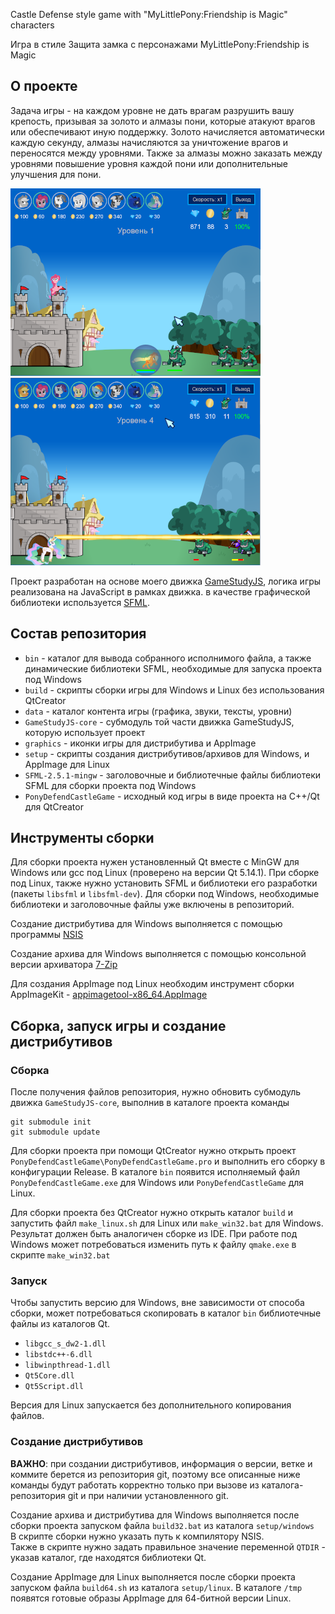 Castle Defense style game with "MyLittlePony:Friendship is Magic" characters

Игра в стиле Защита замка с персонажами MyLittlePony:Friendship is Magic

## О проекте

Задача игры - на каждом уровне не дать врагам разрушить вашу крепость,
призывая за золото и алмазы пони, которые атакуют врагов или обеспечивают
иную поддержку. Золото начисляется автоматически каждую секунду, алмазы
начисляются за уничтожение врагов и переносятся между уровнями.
Также за алмазы можно заказать между уровнями повышение уровня каждой пони
или дополнительные улучшения для пони.

![PonyDefendCastleGame](screen1.png) ![PonyDefendCastleGame](screen2.png)

Проект разработан на основе моего движка [GameStudyJS](https://github.com/tereshenkovav/GameStudyJS),
логика игры реализована на JavaScript в рамках движка.
в качестве графической библиотеки используется [SFML](https://www.sfml-dev.org).

## Состав репозитория

* `bin` - каталог для вывода собранного исполнимого файла, а также динамические библиотеки SFML, необходимые для запуска проекта под Windows
* `build` - cкрипты сборки игры для Windows и Linux без использования QtCreator
* `data` - каталог контента игры (графика, звуки, тексты, уровни)
* `GameStudyJS-core` - субмодуль той части движка GameStudyJS, которую использует проект
* `graphics` - иконки игры для дистрибутива и AppImage
* `setup` - скрипты создания дистрибутивов/архивов для Windows, и AppImage для Linux
* `SFML-2.5.1-mingw` - заголовочные и библиотечные файлы библиотеки SFML для сборки проекта под Windows
* `PonyDefendCastleGame` - исходный код игры в виде проекта на С++/Qt для QtCreator

## Инструменты сборки

Для сборки проекта нужен установленный Qt вместе с MinGW для Windows или gcc под Linux
(проверено на версии Qt 5.14.1).
При сборке под Linux, также нужно установить SFML и библиотеки его разработки
(пакеты `libsfml` и `libsfml-dev`). Для сборки под Windows, необходимые библиотеки и заголовочные файлы
уже включены в репозиторий.

Создание дистрибутива для Windows выполняется с помощью программы
[NSIS](https://nsis.sourceforge.io)

Создание архива для Windows выполняется с помощью консольной версии архиватора
[7-Zip](https://www.7-zip.org)

Для создания AppImage под Linux необходим инструмент сборки AppImageKit - 
[appimagetool-x86_64.AppImage](https://github.com/AppImage/AppImageKit/releases)

## Сборка, запуск игры и создание дистрибутивов

### Сборка

После получения файлов репозитория, нужно обновить субмодуль движка `GameStudyJS-core`,
выполнив в каталоге проекта команды

```
git submodule init
git submodule update

```
Для сборки проекта при помощи QtCreator нужно открыть проект
`PonyDefendCastleGame\PonyDefendCastleGame.pro` и выполнить его сборку в конфигурации Release.
В каталоге `bin` появится исполняемый файл `PonyDefendCastleGame.exe` для Windows
или `PonyDefendCastleGame` для Linux.

Для сборки проекта без QtCreator нужно открыть каталог
`build` и запустить файл `make_linux.sh` для Linux или `make_win32.bat` для Windows.
Результат должен быть аналогичен сборке из IDE.
При работе под Windows может потребоваться изменить путь к файлу `qmake.exe`
в скрипте `make_win32.bat`

### Запуск

Чтобы запустить версию для Windows, вне зависимости от способа сборки,
может потребоваться скопировать в каталог `bin` библиотечные файлы из каталогов Qt.

* `libgcc_s_dw2-1.dll`
* `libstdc++-6.dll`
* `libwinpthread-1.dll`
* `Qt5Core.dll`
* `Qt5Script.dll`

Версия для Linux запускается без дополнительного копирования файлов.

### Создание дистрибутивов

**ВАЖНО**: при создании дистрибутивов, информация о версии, ветке и коммите берется
из репозитория git, поэтому все описанные ниже команды будут работать корректно
только при вызове из каталога-репозитория git и при наличии установленного git.

Создание архива и дистрибутива для Windows выполняется
после сборки проекта запуском файла `build32.bat`
из каталога `setup/windows`\
В скрипте сборки нужно указать путь к компилятору NSIS.\
Также в скрипте нужно задать правильное значение переменной `QTDIR` - указав
каталог, где находятся библиотеки Qt.

Создание AppImage для Linux выполняется
после сборки проекта запуском файла `build64.sh`
из каталога `setup/linux`. В каталоге `/tmp`
появятся готовые образы AppImage для 64-битной версии Linux.

